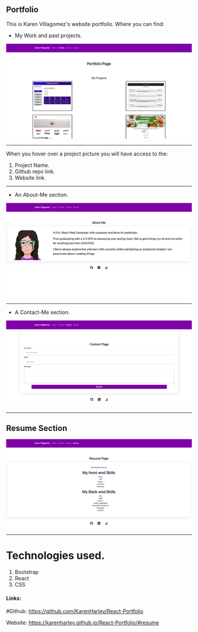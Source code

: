 ## Portfolio

This is Karen Villagomez's website portfolio. Where you can find:



- My Work and past projects.

![Picture work section](pics/portfolio.png)

---

When you hover over a project picture you will have access to the:
1. Project Name.
2. Github repo link.
3. Website link.

---

- An About-Me section.

![Picture of About me section](pics/aboutMe.png)

---

- A Contact-Me section.

![Picture of contact me section](pics/contact.png)

---

## Resume Section

![Picture of website intro](pics/resume.png)

---
# Technologies used.

1. Bootstrap
2. React
3. CSS


#### Links:

#Github:
https://github.com/KarenHarley/React-Portfolio

Website:
https://karenharley.github.io/React-Portfolio/#resume

